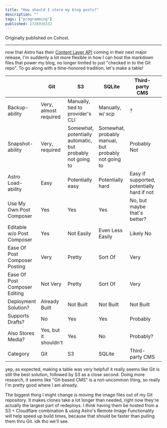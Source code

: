 ```yaml
---
title: "How should I store my blog posts?"
description: ""
tags: ["programming"]
published: 1726930332
---
```


Originally published on Cohost.

---

now that Astro has their [Content Layer API](https://astro.build/blog/astro-5-beta/#stable-content-layer) coming in their next major release, I'm suddenly a lot more flexible in how I can host the markdown files that power my blog, no longer limited to just "checked in to the Git repo". To go along with a time-honored tradition, let's make a table!

<table class="first-is-label">
<thead>
<tr>
<th></th>
<th>Git</th>
<th>S3</th>
<th>SQLite</th>
<th>Third-party CMS<th>
</tr>
</thead>
<tbody>
<tr>
<td>Backup-ability</td>
<td>Very, almost required</td>
<td>Manually, tied to provider's CLI</td>
<td>Manually, w/ scp</td>
<td>?</td>
</tr>
<tr>
<td>Snapshot-ability</td>
<td>Very, required</td>
<td>Somewhat, potentially automatic, but probably not going to</td>
<td>Somewhat, probably manual, but probably not going to</td>
<td>Probably Not<td>
</tr>
<tr>
<td>Astro Load-ability</td>
<td>Easy</td>
<td>Potentially easy</td>
<td>Potentially hard</td>
<td>Easy if supported, potentially hard if not<td>
</tr>
<tr>
<td>Use My Own Post Composer</td>
<td>Yes</td>
<td>Yes</td>
<td>Yes</td>
<td>No, but maybe that's better?<td>
</tr>
<tr>
<td>Editable w/o Post Composer</td>
<td>Yes</td>
<td>Not Easily</td>
<td>Even Less Easily</td>
<td>Likely No<td>
</tr>
<tr>
<td>Ease Of Post Composer Posting</td>
<td>Very</td>
<td>Pretty</td>
<td>Sort Of</td>
<td>Very<td>
</tr>
<tr>
<td>Ease Of Post Composer Editing</td>
<td>Not Very</td>
<td>Pretty</td>
<td>Sort Of</td>
<td>Very<td>
</tr>
<tr>
<td>Deployment Solution?</td>
<td>Already Built</td>
<td>Not Built</td>
<td>Not Built</td>
<td>Not Built<td>
</tr>
<tr>
<td>Supports Drafts?</td>
<td>No</td>
<td>Yes</td>
<td>Yes</td>
<td>Probably<td>
</tr>
<tr>
<td>Also Stores Media?</td>
<td>Yes, but it shouldn't</td>
<td>Yes</td>
<td>No</td>
<td>Probably?<td>
</tr>
<tr>
<td>Category</td>
<td>Git</td>
<td>S3</td>
<td>SQLite</td>
<td>Third-party CMS<td>
</tr>
</tbody>
</table>

yep, as expected, making a table was very helpful! it really seems like Git is still the best solution, followed by S3 as a close second. Doing more research, it seems like "Git-based CMS" is a not-uncommon thing, so really I'm pretty good where I am already.

The biggest thing I might change is moving the image files out of my Git repository. It makes clones take a lot longer than needed, right now they're actually the largest part of redeploys. I _think_ having them be hosted from a S3 + Cloudflare combination & using Astro's Remote Image Functionality will help speed up build times, because that _should_ be faster than pulling them thru Git. idk tho we'll see.
